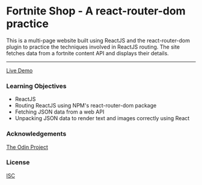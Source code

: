 # Fortnite Shop - A react-router-dom practice

This is a multi-page website built using ReactJS and the react-router-dom plugin to practice the techniques involved in ReactJS routing. The site fetches data from a  fortnite content API and displays their details. 

<hr/>

[Live Demo](https://jonro2955.github.io/fortnite-shop-react-router-practice/)

### Learning Objectives  
- ReactJS
- Routing ReactJS using NPM's react-router-dom package
- Fetching JSON data from a web API
- Unpacking JSON data to render text and images correctly using React
 
### Acknowledgements

[The Odin Project](https://www.theodinproject.com/)

### License

[ISC](https://opensource.org/licenses/ISC)
